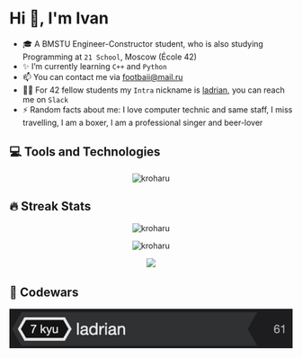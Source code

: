 # Hi 👋, I'm Ivan

- 🎓 A BMSTU Engineer-Constructor student, who is also studying Programming at `21 School`, Moscow (École 42)
- ✨ I’m currently learning `C++` and `Python`
- 📫 You can contact me via footbaii@mail.ru
- 👯‍♀️ For 42 fellow students my `Intra` nickname is [ladrian](https://profile.intra.42.fr/users/ladrian), you can reach me on `Slack`
- ⚡ Random facts about me: I love computer technic and same staff, I miss travelling, I am a boxer, I am a professional singer and beer-lover

## 💻 Tools and Technologies
<p align="center"><img src="https://github-readme-stats.vercel.app/api/top-langs/?username=kroharu&layout=compact&theme=graywhite&hide_border=true&hide=objective-c&langs_count=7" alt="kroharu" /></p>

## 🔥 Streak Stats
<p align="center"><img src="https://github-readme-streak-stats.herokuapp.com?user=kroharu&theme=graywhite&hide_border=true&date_format=j%20M%5B%20Y%5D&ring=CCEF00&fire=FF4E15" alt="kroharu" /></p>

<p align="center"><img src="https://activity-graph.herokuapp.com/graph?username=kroharu&theme=minimal&line=CCEF00&point=FF4E15&custom_title=Recent+activity" alt="kroharu" /></p>

<p align="center">
  <img src="https://komarev.com/ghpvc/?username=kroharu&style=for-the-badge&color=CCEF00">
</p>

## 🚀 Codewars
<p align="center"><img src="https://github.com/kroharu/kroharu/blob/master/Screen%20Shot%202022-06-30%20at%201.22.33%20PM.png" /></p>
